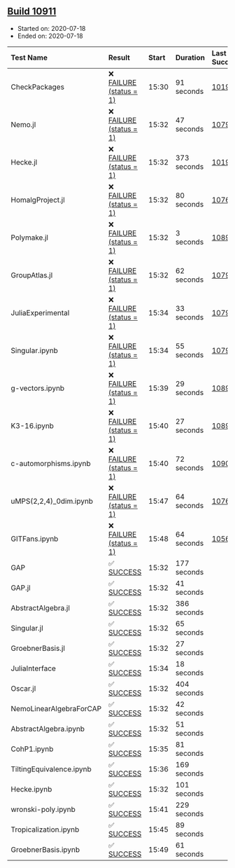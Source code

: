 ## [Build 10911](https://oscarci.mathematik.uni-kl.de/job/oscar/10911/)

* Started on: 2020-07-18
* Ended on: 2020-07-18

| Test Name    | Result | Start | Duration | Last Success | First Failure |
|:-------------|:-------|:------|:---------|:-------------|:--------------|
| CheckPackages | ❌ [FAILURE (status = 1)](https://oscarci.mathematik.uni-kl.de/job/oscar/10911/artifact/logs/build-10911/CheckPackages.log) | 15:30 | 91 seconds | [10197](https://oscarci.mathematik.uni-kl.de/job/oscar/10197/) | [10198](https://oscarci.mathematik.uni-kl.de/job/oscar/10198/) |
| Nemo.jl | ❌ [FAILURE (status = 1)](https://oscarci.mathematik.uni-kl.de/job/oscar/10911/artifact/logs/build-10911/Nemo.jl.log) | 15:32 | 47 seconds | [10790](https://oscarci.mathematik.uni-kl.de/job/oscar/10790/) | [10791](https://oscarci.mathematik.uni-kl.de/job/oscar/10791/) |
| Hecke.jl | ❌ [FAILURE (status = 1)](https://oscarci.mathematik.uni-kl.de/job/oscar/10911/artifact/logs/build-10911/Hecke.jl.log) | 15:32 | 373 seconds | [10197](https://oscarci.mathematik.uni-kl.de/job/oscar/10197/) | [10198](https://oscarci.mathematik.uni-kl.de/job/oscar/10198/) |
| HomalgProject.jl | ❌ [FAILURE (status = 1)](https://oscarci.mathematik.uni-kl.de/job/oscar/10911/artifact/logs/build-10911/HomalgProject.jl.log) | 15:32 | 80 seconds | [10765](https://oscarci.mathematik.uni-kl.de/job/oscar/10765/) | [10766](https://oscarci.mathematik.uni-kl.de/job/oscar/10766/) |
| Polymake.jl | ❌ [FAILURE (status = 1)](https://oscarci.mathematik.uni-kl.de/job/oscar/10911/artifact/logs/build-10911/Polymake.jl.log) | 15:32 | 3 seconds | [10891](https://oscarci.mathematik.uni-kl.de/job/oscar/10891/) | [10892](https://oscarci.mathematik.uni-kl.de/job/oscar/10892/) |
| GroupAtlas.jl | ❌ [FAILURE (status = 1)](https://oscarci.mathematik.uni-kl.de/job/oscar/10911/artifact/logs/build-10911/GroupAtlas.jl.log) | 15:32 | 62 seconds | [10790](https://oscarci.mathematik.uni-kl.de/job/oscar/10790/) | [10791](https://oscarci.mathematik.uni-kl.de/job/oscar/10791/) |
| JuliaExperimental | ❌ [FAILURE (status = 1)](https://oscarci.mathematik.uni-kl.de/job/oscar/10911/artifact/logs/build-10911/JuliaExperimental.log) | 15:34 | 33 seconds | [10790](https://oscarci.mathematik.uni-kl.de/job/oscar/10790/) | [10791](https://oscarci.mathematik.uni-kl.de/job/oscar/10791/) |
| Singular.ipynb | ❌ [FAILURE (status = 1)](https://oscarci.mathematik.uni-kl.de/job/oscar/10911/artifact/logs/build-10911/Singular.ipynb.log) | 15:34 | 55 seconds | [10790](https://oscarci.mathematik.uni-kl.de/job/oscar/10790/) | [10791](https://oscarci.mathematik.uni-kl.de/job/oscar/10791/) |
| g-vectors.ipynb | ❌ [FAILURE (status = 1)](https://oscarci.mathematik.uni-kl.de/job/oscar/10911/artifact/logs/build-10911/g-vectors.ipynb.log) | 15:39 | 29 seconds | [10891](https://oscarci.mathematik.uni-kl.de/job/oscar/10891/) | [10892](https://oscarci.mathematik.uni-kl.de/job/oscar/10892/) |
| K3-16.ipynb | ❌ [FAILURE (status = 1)](https://oscarci.mathematik.uni-kl.de/job/oscar/10911/artifact/logs/build-10911/K3-16.ipynb.log) | 15:40 | 27 seconds | [10891](https://oscarci.mathematik.uni-kl.de/job/oscar/10891/) | [10892](https://oscarci.mathematik.uni-kl.de/job/oscar/10892/) |
| c-automorphisms.ipynb | ❌ [FAILURE (status = 1)](https://oscarci.mathematik.uni-kl.de/job/oscar/10911/artifact/logs/build-10911/c-automorphisms.ipynb.log) | 15:40 | 72 seconds | [10909](https://oscarci.mathematik.uni-kl.de/job/oscar/10909/) | [10910](https://oscarci.mathematik.uni-kl.de/job/oscar/10910/) |
| uMPS(2,2,4)_0dim.ipynb | ❌ [FAILURE (status = 1)](https://oscarci.mathematik.uni-kl.de/job/oscar/10911/artifact/logs/build-10911/uMPS-2-2-4-_0dim.ipynb.log) | 15:47 | 64 seconds | [10765](https://oscarci.mathematik.uni-kl.de/job/oscar/10765/) | [10766](https://oscarci.mathematik.uni-kl.de/job/oscar/10766/) |
| GITFans.ipynb | ❌ [FAILURE (status = 1)](https://oscarci.mathematik.uni-kl.de/job/oscar/10911/artifact/logs/build-10911/GITFans.ipynb.log) | 15:48 | 64 seconds | [10566](https://oscarci.mathematik.uni-kl.de/job/oscar/10566/) | [10567](https://oscarci.mathematik.uni-kl.de/job/oscar/10567/) |
| GAP | ✅ [SUCCESS](https://oscarci.mathematik.uni-kl.de/job/oscar/10911/artifact/logs/build-10911/GAP.log) | 15:32 | 177 seconds |  |  |
| GAP.jl | ✅ [SUCCESS](https://oscarci.mathematik.uni-kl.de/job/oscar/10911/artifact/logs/build-10911/GAP.jl.log) | 15:32 | 41 seconds |  |  |
| AbstractAlgebra.jl | ✅ [SUCCESS](https://oscarci.mathematik.uni-kl.de/job/oscar/10911/artifact/logs/build-10911/AbstractAlgebra.jl.log) | 15:32 | 386 seconds |  |  |
| Singular.jl | ✅ [SUCCESS](https://oscarci.mathematik.uni-kl.de/job/oscar/10911/artifact/logs/build-10911/Singular.jl.log) | 15:32 | 65 seconds |  |  |
| GroebnerBasis.jl | ✅ [SUCCESS](https://oscarci.mathematik.uni-kl.de/job/oscar/10911/artifact/logs/build-10911/GroebnerBasis.jl.log) | 15:32 | 27 seconds |  |  |
| JuliaInterface | ✅ [SUCCESS](https://oscarci.mathematik.uni-kl.de/job/oscar/10911/artifact/logs/build-10911/JuliaInterface.log) | 15:34 | 18 seconds |  |  |
| Oscar.jl | ✅ [SUCCESS](https://oscarci.mathematik.uni-kl.de/job/oscar/10911/artifact/logs/build-10911/Oscar.jl.log) | 15:32 | 404 seconds |  |  |
| NemoLinearAlgebraForCAP | ✅ [SUCCESS](https://oscarci.mathematik.uni-kl.de/job/oscar/10911/artifact/logs/build-10911/NemoLinearAlgebraForCAP.log) | 15:32 | 42 seconds |  |  |
| AbstractAlgebra.ipynb | ✅ [SUCCESS](https://oscarci.mathematik.uni-kl.de/job/oscar/10911/artifact/logs/build-10911/AbstractAlgebra.ipynb.log) | 15:32 | 51 seconds |  |  |
| CohP1.ipynb | ✅ [SUCCESS](https://oscarci.mathematik.uni-kl.de/job/oscar/10911/artifact/logs/build-10911/CohP1.ipynb.log) | 15:35 | 81 seconds |  |  |
| TiltingEquivalence.ipynb | ✅ [SUCCESS](https://oscarci.mathematik.uni-kl.de/job/oscar/10911/artifact/logs/build-10911/TiltingEquivalence.ipynb.log) | 15:36 | 169 seconds |  |  |
| Hecke.ipynb | ✅ [SUCCESS](https://oscarci.mathematik.uni-kl.de/job/oscar/10911/artifact/logs/build-10911/Hecke.ipynb.log) | 15:32 | 101 seconds |  |  |
| wronski-poly.ipynb | ✅ [SUCCESS](https://oscarci.mathematik.uni-kl.de/job/oscar/10911/artifact/logs/build-10911/wronski-poly.ipynb.log) | 15:41 | 229 seconds |  |  |
| Tropicalization.ipynb | ✅ [SUCCESS](https://oscarci.mathematik.uni-kl.de/job/oscar/10911/artifact/logs/build-10911/Tropicalization.ipynb.log) | 15:45 | 89 seconds |  |  |
| GroebnerBasis.ipynb | ✅ [SUCCESS](https://oscarci.mathematik.uni-kl.de/job/oscar/10911/artifact/logs/build-10911/GroebnerBasis.ipynb.log) | 15:49 | 61 seconds |  |  |
